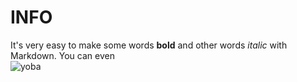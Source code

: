 # INFO
It's very easy to make some words **bold** and other words *italic* with Markdown. You can even  
![yoba](/Users/linuxoid/Documents/yoba.jpg)